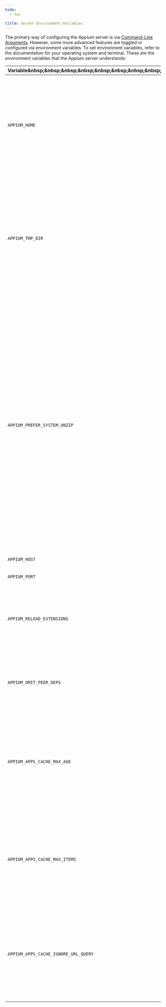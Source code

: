 ```yaml
---
hide:
  - toc

title: Server Environment Variables
---
```


The primary way of configuring the Appium server is via [Command-Line Arguments](./args.md). However, some more
advanced features are toggled or configured via environment variables. To set environment
variables, refer to the documentation for your operating system and terminal. These are the
environment variables that the Appium server understands:

| Variable&amp;nbsp;&amp;nbsp;&amp;nbsp;&amp;nbsp;&amp;nbsp;&amp;nbsp;&amp;nbsp;&amp;nbsp;&amp;nbsp;&amp;nbsp;&amp;nbsp;&amp;nbsp;&amp;nbsp;&amp;nbsp;&amp;nbsp;&amp;nbsp;&amp;nbsp;&amp;nbsp;&amp;nbsp;&amp;nbsp;&amp;nbsp;&amp;nbsp;&amp;nbsp;&amp;nbsp;&amp;nbsp;&amp;nbsp;&amp;nbsp;&amp;nbsp;&amp;nbsp;&amp;nbsp;&amp;nbsp;&amp;nbsp;&amp;nbsp;&amp;nbsp;&amp;nbsp;&amp;nbsp;&amp;nbsp;&amp;nbsp;&amp;nbsp;&amp;nbsp;&amp;nbsp;&amp;nbsp; | Description                                                                                                                                                                                                                                                                                                                                                                                                                                                                                                                                                |
| -------------------------------------------------------------------------------------------------------------------------------------------------------------------------------------------------------------------------------------------------------------------------------------------------------------------------------------------------------------------------------------------------------------------------------------------------------------------------------------------------------------------------------------------------------------------------------------------------------------------------------------------------------------------------------------------------------------------------------------------------------------------------------------------------------------------------------------------------------------------------------------------------------------------------------------------------------------------------------------------------------------------------------------------------------------------------------------------------------------------------------------------------------------------------------------------------------------------------------------------------------------------------------------------------------------------- | ---------------------------------------------------------------------------------------------------------------------------------------------------------------------------------------------------------------------------------------------------------------------------------------------------------------------------------------------------------------------------------------------------------------------------------------------------------------------------------------------------------------------------------------------------------- |
| `APPIUM_HOME`                                                                                                                                                                                                                                                                                                                                                                                                                                                                                                                                                                                                                                                                                                                                                                                                                                                                                                                                                                                                                                                                                                                                                                                                                                                                                                        | By default, Appium creates a directory called `.appium` in the home directory for your system user. You can adjust the directory with this variable, as detailed in the [Managing Extensions](../guides/managing-exts.md) guide.                                                                                                                                                                                                                                                                                           |
| `APPIUM_TMP_DIR`                                                                                                                                                                                                                                                                                                                                                                                                                                                                                                                                                                                                                                                                                                                                                                                                                                                                                                                                                                                                                                                                                                                                                                                                                                                                                                     | By default, Appium uses a random temporary directory for many of its operations. If you wish to use a specific directory, you may do so by including an absolute path as the value of this variable. The behaviour is equivalent to using the `--tmp` CLI arg.                                                                                                                                                                                                                                             |
| `APPIUM_PREFER_SYSTEM_UNZIP`                                                                                                                                                                                                                                                                                                                                                                                                                                                                                                                                                                                                                                                                                                                                                                                                                                                                                                                                                                                                                                                                                                                                                                                                                                                                                         | Set to `0` or `false` to request that Appium not use the `unzip` binary included on your system for unzipping downloaded apps or other artifacts. Instead it will use a JS-based unzip library. This could help on some systems with non-existent or non-standard `unzip` commands. Note that if unzipping fails using the system library, the fallback library will be attempted in any case, so setting this env var merely saves time in the event you know the system unzip will fail. |
| `APPIUM_HOST`                                                                                                                                                                                                                                                                                                                                                                                                                                                                                                                                                                                                                                                                                                                                                                                                                                                                                                                                                                                                                                                                                                                                                                                                                                                                                                        | Same as the `--address` CLI arg                                                                                                                                                                                                                                                                                                                                                                                                                                                                                                                            |
| `APPIUM_PORT`                                                                                                                                                                                                                                                                                                                                                                                                                                                                                                                                                                                                                                                                                                                                                                                                                                                                                                                                                                                                                                                                                                                                                                                                                                                                                                        | Same as the `--port` CLI arg                                                                                                                                                                                                                                                                                                                                                                                                                                                                                                                               |
| `APPIUM_RELOAD_EXTENSIONS`                                                                                                                                                                                                                                                                                                                                                                                                                                                                                                                                                                                                                                                                                                                                                                                                                                                                                                                                                                                                                                                                                                                                                                                                                                                                                           | Set to `1` to cause Appium to re-require extensions when new sessions are created. This is mostly useful for [building extensions](../developing/build-drivers.md)                                                                                                                                                                                                                                                                                                                                                                         |
| `APPIUM_OMIT_PEER_DEPS`                                                                                                                                                                                                                                                                                                                                                                                                                                                                                                                                                                                                                                                                                                                                                                                                                                                                                                                                                                                                                                                                                                                                                                                                                                                                                              | Adds `--omit=peer` to all the NPM commands run internally by Appium. Mostly an internal feature.                                                                                                                                                                                                                                                                                                                                                                                                                           |
| `APPIUM_APPS_CACHE_MAX_AGE`                                                                                                                                                                                                                                                                                                                                                                                                                                                                                                                                                                                                                                                                                                                                                                                                                                                                                                                                                                                                                                                                                                                                                                                                                                                                                          | Allows to set the maximum age (in minutes) for [cached applications](../guides/caching.md). The default value is `60 * 24` (24 hours). Do not set it to a lower number than the duration of a single session startup.                                                                                                                                                                                                                                                |
| `APPIUM_APPS_CACHE_MAX_ITEMS`                                                                                                                                                                                                                                                                                                                                                                                                                                                                                                                                                                                                                                                                                                                                                                                                                                                                                                                                                                                                                                                                                                                                                                                                                                                                                        | Allows to set the maximum amount of [cached applications](../guides/caching.md). The default value is `1024`. Do not set it to a lower number than the amount of apps in all parallel sessions per process.                                                                                                                                                                                                                                                                                                |
| `APPIUM_APPS_CACHE_IGNORE_URL_QUERY`                                                                                                                                                                                                                                                                                                                                                                                                                                                                                                                                                                                                                                                                                                                                                                                                                                                                                                                                                                                                                                                                                                                                                                                                                                                                                 | If the above option is enabled then the 'search' part of the app URL will be cut off from cache keys. See the corresponding [feature request](https://discuss.appium.io/t/regarding-app-caching-when-using-aws-s3-presigned-urls/42713) for more details. Disabled by default.                                                                                                                                                                                                                             |
